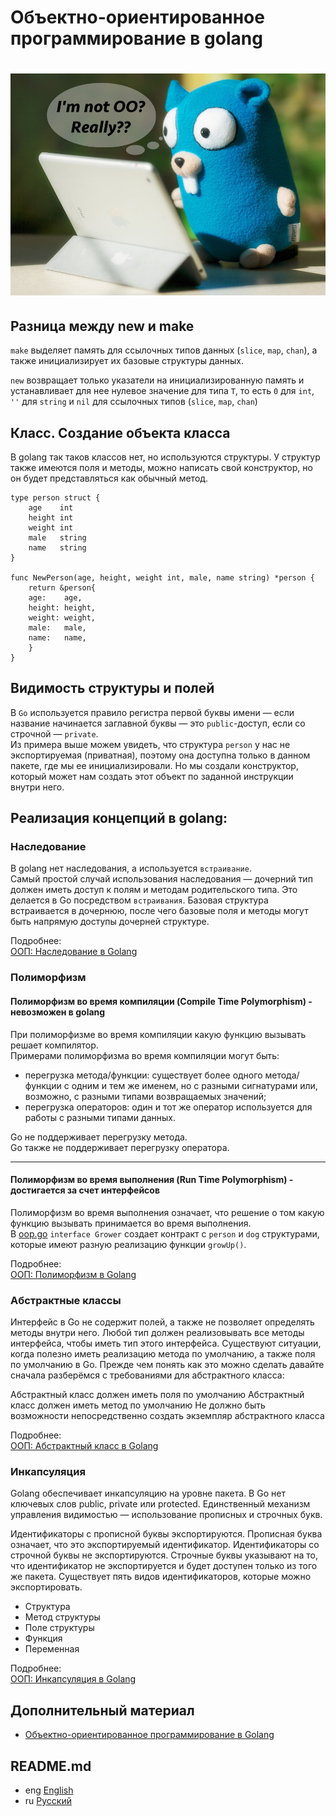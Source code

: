 # Объектно-ориентированное программирование в golang

<h1 align="center"><img class="goldT" src="../../img/oopgo.jpeg" ></h1>

## Разница между new и make
`make`  выделяет память для ссылочных типов данных (`slice`, `map`, `chan`), а также инициализирует
их базовые структуры данных.  

`new` возвращает только указатели на инициализированную память и устанавливает для нее нулевое значение для типа `T`, 
то есть `0` для `int`, `''` для `string` и `nil` для ссылочных типов (`slice`, `map`, `chan`)

## Класс. Создание объекта класса

В golang так таков классов нет, но используются структуры. У структур также имеются поля и методы, можно написать
свой конструктор, но он будет представляться как обычный метод.

```golang
type person struct {
    age    int
    height int
    weight int
    male   string
    name   string
}

func NewPerson(age, height, weight int, male, name string) *person {
    return &person{
    age:    age,
    height: height,
    weight: weight,
    male:   male,
    name:   name,
    }
}
```

## Видимость структуры и полей
В `Go` используется правило регистра первой буквы имени — если название начинается заглавной буквы —
это `public`-доступ, если со строчной — `private`.  
Из примера выше можем увидеть, что структура `person` у нас не экспортируемая (приватная),
поэтому она доступна только в данном пакете, где мы ее инициализировали. Но мы создали конструктор,
который может нам создать этот объект по заданной инструкции внутри него.

## Реализация концепций в golang:
### Наследование

В golang нет наследования, а используется `встраивание`.  
Самый простой случай использования наследования — дочерний тип должен иметь доступ к полям и методам родительского типа.
Это делается в Go посредством `встраивания`. Базовая структура встраивается в дочернюю, после чего базовые поля
и методы могут быть напрямую доступы дочерней структуре.

Подробнее:  
[ООП: Наследование в Golang](https://github.com/MaksimDzhangirov/oop-go/blob/master/docs/inheritance.md)

### Полиморфизм
#### Полиморфизм во время компиляции (Compile Time Polymorphism) - невозможен в golang

При полиморфизме во время компиляции какую функцию вызывать решает компилятор.  
Примерами полиморфизма во время компиляции могут быть:
- перегрузка метода/функции: существует более одного метода/функции с одним и тем же именем,
но с разными сигнатурами или, возможно, с разными типами возвращаемых значений;  
- перегрузка операторов: один и тот же оператор используется для работы с разными типами данных.

Go не поддерживает перегрузку метода.  
Go также не поддерживает перегрузку оператора.
***
#### Полиморфизм во время выполнения (Run Time Polymorphism) - достигается за счет интерфейсов

Полиморфизм во время выполнения означает, что решение о том какую функцию вызывать принимается во время выполнения.  
В [oop.go](https://github.com/lumorow/golang-interview-preparation/blob/main/OOP/oop.go) `interface Grower` создает контракт с
`person` и `dog` структурами, которые имеют разную реализацию функции `growUp()`.

Подробнее:  
[ООП: Полиморфизм в Golang](https://github.com/MaksimDzhangirov/oop-go/blob/master/docs/polymorphism.md)

### Абстрактные классы

Интерфейс в Go не содержит полей, а также не позволяет определять методы внутри него. Любой тип должен реализовывать все методы интерфейса, чтобы иметь тип этого интерфейса. Существуют ситуации, когда полезно иметь реализацию метода по умолчанию, а также поля по умолчанию в Go. Прежде чем понять как это можно сделать давайте сначала разберёмся с требованиями для абстрактного класса:

Абстрактный класс должен иметь поля по умолчанию
Абстрактный класс должен иметь метод по умолчанию
Не должно быть возможности непосредственно создать экземпляр абстрактного класса

Подробнее:  
[ООП: Абстрактный класс в Golang](https://github.com/MaksimDzhangirov/oop-go/blob/master/docs/abstract_class.md)

### Инкапсуляция

Golang обеспечивает инкапсуляцию на уровне пакета. В Go нет ключевых слов public, private или protected. Единственный механизм управления видимостью — использование прописных и строчных букв.

Идентификаторы с прописной буквы экспортируются. Прописная буква означает, что это экспортируемый идентификатор.
Идентификаторы со строчной буквы не экспортируются. Строчные буквы указывают на то, что идентификатор не экспортируется и будет доступен только из того же пакета.
Существует пять видов идентификаторов, которые можно экспортировать.

- Структура
- Метод структуры
- Поле структуры
- Функция
- Переменная

Подробнее:  
[ООП: Инкапсуляция в Golang](https://github.com/MaksimDzhangirov/oop-go/blob/master/docs/encapsulation.md)

## Дополнительный материал

- [Объектно-ориентированное программирование в Golang](https://medium.com/nuances-of-programming/%D0%BE%D0%B1%D1%8A%D0%B5%D0%BA%D1%82%D0%BD%D0%BE-%D0%BE%D1%80%D0%B8%D0%B5%D0%BD%D1%82%D0%B8%D1%80%D0%BE%D0%B2%D0%B0%D0%BD%D0%BD%D0%BE%D0%B5-%D0%BF%D1%80%D0%BE%D0%B3%D1%80%D0%B0%D0%BC%D0%BC%D0%B8%D1%80%D0%BE%D0%B2%D0%B0%D0%BD%D0%B8%D0%B5-%D0%B2-golang-52f36f2fa837)

## README.md

- eng [English](https://github.com/lumorow/golang-interview-preparation/blob/main/OOP/README.md)
- ru [Русский](https://github.com/lumorow/golang-interview-preparation/blob/main/OOP/readme/README.ru.md)
